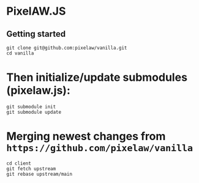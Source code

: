 # PixelAW.JS

## Getting started
```
git clone git@github.com:pixelaw/vanilla.git
cd vanilla
```

# Then initialize/update submodules (pixelaw.js):
```
git submodule init
git submodule update
```

# Merging newest changes from `https://github.com/pixelaw/vanilla`
```
cd client
git fetch upstream
git rebase upstream/main
```
